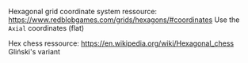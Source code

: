 Hexagonal grid coordinate system ressource: https://www.redblobgames.com/grids/hexagons/#coordinates
Use the `Axial` coordinates (flat)

Hex chess ressource: https://en.wikipedia.org/wiki/Hexagonal_chess
Gliński's variant
